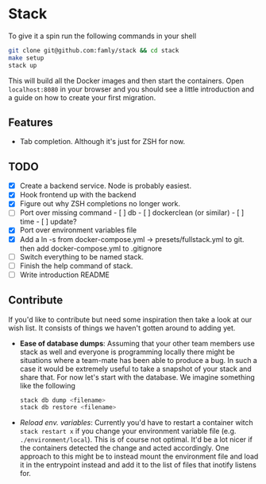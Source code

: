 # Stack
To give it a spin run the following commands in your shell

```bash
git clone git@github.com:famly/stack && cd stack
make setup
stack up
```

This will build all the Docker images and then start the containers. Open
`localhost:8080`  in your browser and you should see a little introduction
and a guide on how to create your first migration.

## Features

- Tab completion. Although it's just for ZSH for now.

## TODO

- [x] Create a backend service. Node is probably easiest.
- [x] Hook frontend up with the backend
- [x] Figure out why ZSH completions no longer work.
- [ ] Port over missing command
      - [ ] db
      - [ ] dockerclean (or similar)
      - [ ] time
      - [ ] update?
- [x] Port over environment variables file
- [x] Add a ln -s from docker-compose.yml -> presets/fullstack.yml to git. then add docker-compose.yml to .gitignore
- [ ] Switch everything to be named stack.
- [ ] Finish the help command of stack.
- [ ] Write introduction README

## Contribute
If you'd like to contribute but need some inspiration then take a look
at our wish list. It consists of things we haven't gotten around to
adding yet.

- **Ease of database dumps**: Assuming that your other team members
  use stack as well and everyone is programming locally there might be
  situations where a team-mate has been able to produce a bug. In such
  a case it would be extremely useful to take a snapshot of your stack
  and share that. For now let's start with the database. We imagine
  something like the following

  ```bash
  stack db dump <filename>
  stack db restore <filename>
  ```

- *Reload env. variables*: Currently you'd have to restart a container
  witch `stack restart x` if you change your environment variable file
  (e.g. `./environment/local`). This is of course not optimal. It'd be
  a lot nicer if the containers detected the change and acted
  accordingly. One approach to this might be to instead mount the
  environment file and load it in the entrypoint instead and add it to
  the list of files that inotify listens for.
